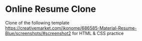 # Online Resume Clone

Clone of the following template https://creativemarket.com/ikonome/686585-Material-Resume-Blue/screenshots/#screenshot2 for HTML & CSS practice